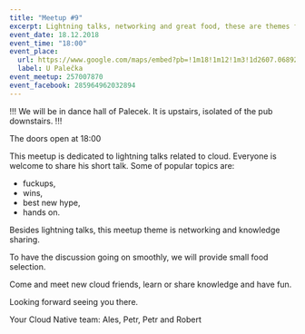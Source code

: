 ```yaml
---
title: "Meetup #9"
excerpt: Lightning talks, networking and great food, these are themes for this meetup.
event_date: 18.12.2018
event_time: "18:00"
event_place: 
  url: https://www.google.com/maps/embed?pb=!1m18!1m12!1m3!1d2607.068927407547!2d16.610185315840635!3d49.19925197932248!2m3!1f0!2f0!3f0!3m2!1i1024!2i768!4f13.1!3m3!1m2!1s0x0%3A0x0!2zNDnCsDExJzU3LjMiTiAxNsKwMzYnNDQuNiJF!5e0!3m2!1sen!2scz!4v1528745893930
  label: U Palečka
event_meetup: 257007870
event_facebook: 285964962032894
---
```


!!! We will be in dance hall of Palecek. It is upstairs, isolated of the pub downstairs. !!!

The doors open at 18:00

This meetup is dedicated to lightning talks related to cloud.
Everyone is welcome to share his short talk. Some of popular
topics are:

* fuckups,
* wins,
* best new hype,
* hands on.

Besides lightning talks, this meetup theme is networking and
knowledge sharing. 

To have the discussion going on smoothly, we will provide
small food selection.

Come and meet new cloud friends, learn or share knowledge
and have fun.

Looking forward seeing you there.

Your Cloud Native team:
Ales, Petr, Petr and Robert
